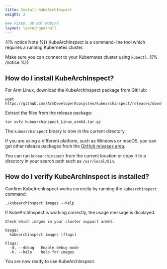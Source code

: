 ```yaml
---
title: Install KubeArchInspect
weight: 2

### FIXED, DO NOT MODIFY
layout: learningpathall
---
```


{{% notice Note %}}
KubeArchInspect is a command-line tool which requires a running Kubernetes cluster.

Make sure you can connect to your Kubernetes cluster using `kubectl`. 
{{% /notice %}}

## How do I install KubeArchInspect?

For Arm Linux, download the KubeArchInspect package from GitHub:

```console
wget https://github.com/ArmDeveloperEcosystem/kubearchinspect/releases/download/v0.2.0/kubearchinspect_Linux_arm64.tar.gz
```

Extract the files from the release package:

```console
tar xvfz kubearchinspect_Linux_arm64.tar.gz
```

The `kubearchinspect` binary is now in the current directory. 

If you are using a different platform, such as Windows or macOS, you can get other release packages from the [GitHub releases area](https://github.com/ArmDeveloperEcosystem/kubearchinspect/releases/).

You can run `kubearchinspect` from the current location or copy it to a directory in your search path such as `/usr/local/bin`.

## How do I verify KubeArchInspect is installed?

Confirm KubeArchInspect works correctly by running the `kubearchinspect` command: 

```console
./kubearchinspect images --help
```

If KubeArchInspect is working correctly, the usage message is displayed:

```output
Check which images in your cluster support arm64.

Usage:
  kubearchinspect images [flags]

Flags:
  -d, --debug   Enable debug mode
  -h, --help    help for images
```

You are now ready to use KubeArchInspect.